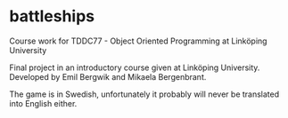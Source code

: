battleships
===========

Course work for TDDC77 - Object Oriented Programming at Linköping University

Final project in an introductory course given at Linköping University. Developed by Emil Bergwik and Mikaela Bergenbrant.

The game is in Swedish, unfortunately it probably will never be translated into English either.
